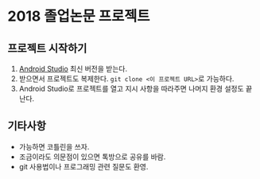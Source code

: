 # 2018 졸업논문 프로젝트

## 프로젝트 시작하기

1. [Android Studio](https://developer.android.com/studio/index.html) 최신 버전을 받는다.
2. 받으면서 프로젝트도 복제한다. `git clone <이 프로젝트 URL>`로 가능하다.
3. Android Studio로 프로젝트를 열고 지시 사항을 따라주면 나머지 환경 설정도 끝난다.

## 기타사항

- 가능하면 코틀린을 쓰자.
- 조금이라도 의문점이 있으면 톡방으로 공유를 바람.
- git 사용법이나 프로그래밍 관련 질문도 환영.
